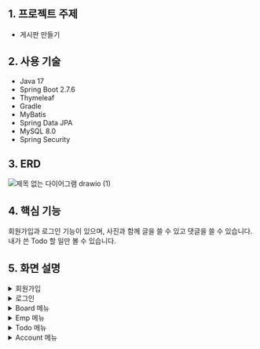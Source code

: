 ## 1. 프로젝트 주제
 - 게시판 만들기
## 2. 사용 기술
 - Java 17  
 - Spring Boot 2.7.6 
 - Thymeleaf  
 - Gradle  
 - MyBatis  
 - Spring Data JPA 
 - MySQL 8.0 
 - Spring Security 
## 3. ERD<br>
![제목 없는 다이어그램 drawio (1)](https://user-images.githubusercontent.com/113006963/209071245-503d5463-6da1-4332-bafd-ad3fb0e1ca68.png)
## 4. 핵심 기능
회원가입과 로그인 기능이 있으며, 사진과 함께 글을 쓸 수 있고 댓글을 쓸 수 있습니다.<br>
내가 쓴 Todo 할 일만 볼 수 있습니다.
## 5. 화면 설명
<details>
<summary>회원가입</summary>

![merge_from_ofoct](https://user-images.githubusercontent.com/113006963/209277509-7429e6d0-4ca5-47c9-a1f2-27b55afd0605.jpg)
- 아이디 중복 검사가 가능합니다.
</details>
<details>
<summary>로그인</summary>

![로그인](https://user-images.githubusercontent.com/113006963/209075540-19b9826c-9125-4833-b6d1-9c5be98c38d8.JPG)
 - SecurityFilterChain을 통하여 권한에 따른 접속을 제한합니다.<br>
 - User 권한을 가진 사용자들은 Board와 Todo 메뉴에 접근이 가능합니다. 따라서 해당 메뉴 접속 시 로그인은 필수입니다.<br>
</details>
<details>
 <summary>Board 메뉴</summary>
 
 </details>
 <details>
 <summary>Emp 메뉴</summary>
 
 </details>
 <details>
 <summary>Todo 메뉴</summary>
 
 </details>
 <details>
 <summary>Account 메뉴</summary>
 
 </details>

